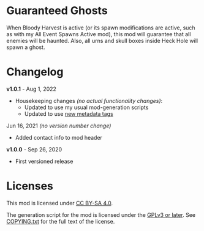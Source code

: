 Guaranteed Ghosts
=================

When Bloody Harvest is active (or its spawn modifications are active,
such as with my All Event Spawns Active mod), this mod will guarantee that all
enemies will be haunted.  Also, all urns and skull boxes inside Heck Hole will
spawn a ghost.

Changelog
=========

**v1.0.1** - Aug 1, 2022
 * Housekeeping changes *(no actual functionality changes)*:
   * Updated to use my usual mod-generation scripts
   * Updated to use [new metadata tags](https://github.com/apple1417/blcmm-parsing/tree/master/blimp)

Jun 16, 2021 *(no version number change)*
 * Added contact info to mod header

**v1.0.0** - Sep 26, 2020
 * First versioned release
 
Licenses
========

This mod is licensed under [CC BY-SA 4.0](https://creativecommons.org/licenses/by-sa/4.0/).

The generation script for the mod is licensed under the
[GPLv3 or later](https://www.gnu.org/licenses/quick-guide-gplv3.html).
See [COPYING.txt](../../COPYING.txt) for the full text of the license.


